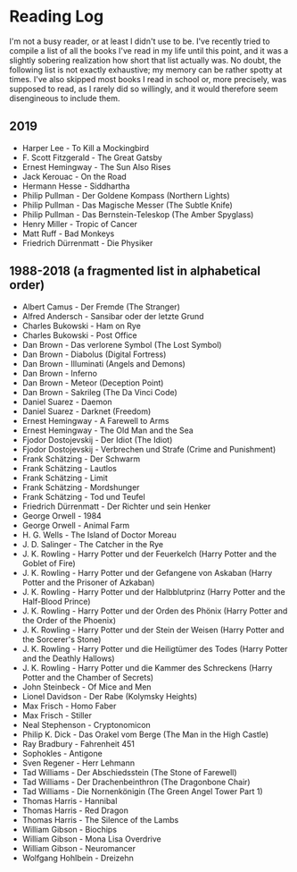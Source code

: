 # Reading Log

I'm not a busy reader, or at least I didn't use to be. I've recently tried to
compile a list of all the books I've read in my life until this point, and it
was a slightly sobering realization how short that list actually was. No doubt,
the following list is not exactly exhaustive; my memory can be rather spotty at
times. I've also skipped most books I read in school or, more precisely, was
supposed to read, as I rarely did so willingly, and it would therefore seem
disengineous to include them.

## 2019

- Harper Lee - To Kill a Mockingbird
- F. Scott Fitzgerald - The Great Gatsby
- Ernest Hemingway - The Sun Also Rises
- Jack Kerouac - On the Road
- Hermann Hesse - Siddhartha
- Philip Pullman - Der Goldene Kompass (Northern Lights)
- Philip Pullman - Das Magische Messer (The Subtle Knife)
- Philip Pullman - Das Bernstein-Teleskop (The Amber Spyglass)
- Henry Miller - Tropic of Cancer
- Matt Ruff - Bad Monkeys
- Friedrich Dürrenmatt - Die Physiker

## 1988-2018 (a fragmented list in alphabetical order)

- Albert Camus - Der Fremde (The Stranger)
- Alfred Andersch - Sansibar oder der letzte Grund
- Charles Bukowski - Ham on Rye
- Charles Bukowski - Post Office
- Dan Brown - Das verlorene Symbol (The Lost Symbol)
- Dan Brown - Diabolus (Digital Fortress)
- Dan Brown - Illuminati (Angels and Demons)
- Dan Brown - Inferno
- Dan Brown - Meteor (Deception Point)
- Dan Brown - Sakrileg (The Da Vinci Code)
- Daniel Suarez - Daemon
- Daniel Suarez - Darknet (Freedom)
- Ernest Hemingway - A Farewell to Arms
- Ernest Hemingway - The Old Man and the Sea
- Fjodor Dostojevskij - Der Idiot (The Idiot)
- Fjodor Dostojevskij - Verbrechen und Strafe (Crime and Punishment)
- Frank Schätzing - Der Schwarm
- Frank Schätzing - Lautlos
- Frank Schätzing - Limit
- Frank Schätzing - Mordshunger
- Frank Schätzing - Tod und Teufel
- Friedrich Dürrenmatt - Der Richter und sein Henker
- George Orwell - 1984
- George Orwell - Animal Farm
- H. G. Wells - The Island of Doctor Moreau
- J. D. Salinger - The Catcher in the Rye
- J. K. Rowling - Harry Potter und der Feuerkelch (Harry Potter and the Goblet of Fire)
- J. K. Rowling - Harry Potter und der Gefangene von Askaban (Harry Potter and the Prisoner of Azkaban)
- J. K. Rowling - Harry Potter und der Halbblutprinz (Harry Potter and the Half-Blood Prince)
- J. K. Rowling - Harry Potter und der Orden des Phönix (Harry Potter and the Order of the Phoenix)
- J. K. Rowling - Harry Potter und der Stein der Weisen (Harry Potter and the Sorcerer's Stone)
- J. K. Rowling - Harry Potter und die Heiligtümer des Todes (Harry Potter and the Deathly Hallows)
- J. K. Rowling - Harry Potter und die Kammer des Schreckens (Harry Potter and the Chamber of Secrets)
- John Steinbeck - Of Mice and Men
- Lionel Davidson - Der Rabe (Kolymsky Heights)
- Max Frisch - Homo Faber
- Max Frisch - Stiller
- Neal Stephenson - Cryptonomicon
- Philip K. Dick - Das Orakel vom Berge (The Man in the High Castle)
- Ray Bradbury - Fahrenheit 451
- Sophokles - Antigone
- Sven Regener - Herr Lehmann
- Tad Williams - Der Abschiedsstein (The Stone of Farewell)
- Tad Williams - Der Drachenbeinthron (The Dragonbone Chair)
- Tad Williams - Die Nornenkönigin (The Green Angel Tower Part 1)
- Thomas Harris - Hannibal
- Thomas Harris - Red Dragon
- Thomas Harris - The Silence of the Lambs
- William Gibson - Biochips
- William Gibson - Mona Lisa Overdrive
- William Gibson - Neuromancer
- Wolfgang Hohlbein - Dreizehn
